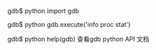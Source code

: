 gdb$  python import gdb

gdb$ python gdb.execute('info proc stat')

gdb$ python help(gdb)  查看gdb python API 文档


